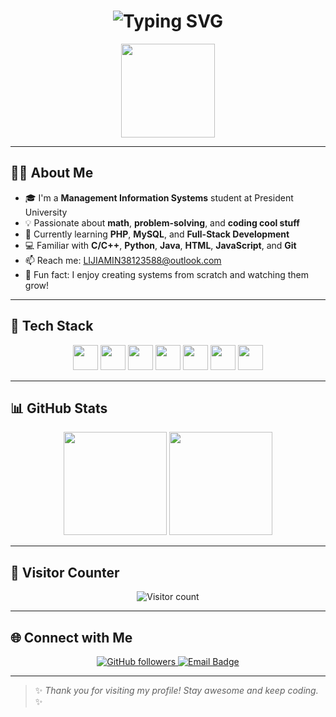 <!-- 动态打字标题 -->
<h1 align="center">
  <img src="https://readme-typing-svg.demolab.com?font=Fira+Code&size=26&duration=3000&pause=500&center=true&width=435&lines=Hi%2C+I'm+Fengjun+Li!;Welcome+to+my+GitHub+profile!;Coding+%3D+Fun+%E2%9C%A8" alt="Typing SVG" />
</h1>

<p align="center">
  <img src="https://media.giphy.com/media/L8K62iTDkzGX6/giphy.gif" width="150px">
</p>

---

## 👨‍💻 About Me

- 🎓 I'm a **Management Information Systems** student at President University  
- 💡 Passionate about **math**, **problem-solving**, and **coding cool stuff**  
- 🔭 Currently learning **PHP**, **MySQL**, and **Full-Stack Development**  
- 💻 Familiar with **C/C++**, **Python**, **Java**, **HTML**, **JavaScript**, and **Git**  
- 📫 Reach me: [LIJIAMIN38123588@outlook.com](mailto:LIJIAMIN38123588@outlook.com)  
- 🎯 Fun fact: I enjoy creating systems from scratch and watching them grow!

---

## 🚀 Tech Stack

<p align="center">
  <img src="https://cdn.jsdelivr.net/gh/devicons/devicon/icons/python/python-original.svg" height="40" />
  <img src="https://cdn.jsdelivr.net/gh/devicons/devicon/icons/php/php-original.svg" height="40" />
  <img src="https://cdn.jsdelivr.net/gh/devicons/devicon/icons/mysql/mysql-original.svg" height="40" />
  <img src="https://cdn.jsdelivr.net/gh/devicons/devicon/icons/java/java-original.svg" height="40" />
  <img src="https://cdn.jsdelivr.net/gh/devicons/devicon/icons/html5/html5-original.svg" height="40" />
  <img src="https://cdn.jsdelivr.net/gh/devicons/devicon/icons/javascript/javascript-original.svg" height="40" />
  <img src="https://cdn.jsdelivr.net/gh/devicons/devicon/icons/git/git-original.svg" height="40" />
</p>

---

## 📊 GitHub Stats

<p align="center">
  <img src="https://github-readme-stats.vercel.app/api?username=fengjun-zizi&show_icons=true&theme=tokyonight" height="165" />
  <img src="https://github-readme-stats.vercel.app/api/top-langs/?username=fengjun-zizi&layout=compact&theme=tokyonight" height="165" />
</p>

---

## 🔢 Visitor Counter

<p align="center">
  <img src="https://komarev.com/ghpvc/?username=fengjun-zizi&label=Profile+Views&color=blue&style=flat-square" alt="Visitor count" />
</p>

---

## 🌐 Connect with Me

<p align="center">
  <a href="https://github.com/fengjun-zizi">
    <img src="https://img.shields.io/github/followers/fengjun-zizi?label=GitHub&style=social" alt="GitHub followers" />
  </a>
  <a href="mailto:LIJIAMIN38123588@outlook.com">
    <img src="https://img.shields.io/badge/Email-Outlook-blue?logo=microsoftoutlook&logoColor=white&style=flat" alt="Email Badge"/>
  </a>
</p>

---

> ✨ _Thank you for visiting my profile! Stay awesome and keep coding._ ✨

